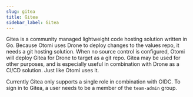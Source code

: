 ```yaml
---
slug: gitea
title: Gitea
sidebar_label: Gitea
---
```


Gitea is a community managed lightweight code hosting solution written in Go. Because Otomi uses Drone to deploy changes to the values repo, it needs a git hosting solution. When no source control is configured, Otomi will deploy Gitea for Drone to target as a git repo. Gitea may be used for other purposes, and is especially useful in combination with Drone as a CI/CD solution. Just like Otomi uses it.

Currently Gitea only supports a single role in combination with OIDC. To sign in to Gitea, a user needs to be a member of the `team-admin` group.
